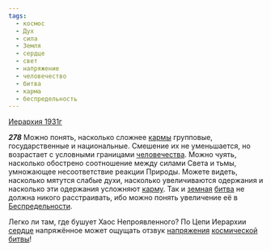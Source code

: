 ```yaml
---
tags:
  - космос
  - Дух
  - сила
  - Земля
  - сердце
  - свет
  - напряжение
  - человечество
  - битва
  - карма
  - беспредельность
---
```


[Иерархия 1931г](https://127.0.0.1:4002/agni/1931)

___278___
Можно понять, насколько сложнее [кармы](../../../tags/#карма) групповые, государственные и национальные. Смешение их не уменьшается, но возрастает с условными границами [человечества](../../../tags/#человечество). Можно чуять, насколько обострено соотношение между силами Света и тьмы, умножающее несоответствие реакции Природы. Можете видеть, насколько мятутся слабые духи, насколько увеличиваются одержания и насколько эти одержания усложняют [карму](../../../tags/#карма). Так и [земная](../../../tags/#Земля) [битва](../../../tags/#битва) не должна никого расстраивать, ибо можно понять увеличение её в [Беспредельности](../../../tags/#беспредельность).   

Легко ли там, где бушует Хаос Непроявленного? По Цепи Иерархии [сердце](../../../tags/#сердце) напряжённое может ощущать отзвук [напряжения](../../../tags/#напряжение) [космической](../../../tags/#космос) [битвы](../../../tags/#битва)!   

